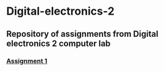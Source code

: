 # Digital-electronics-2
## Repository of assignments from Digital electronics 2 computer lab
### [Assignment 1](Labs/01-tools/README.md)
